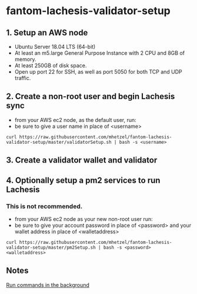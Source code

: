 # fantom-lachesis-validator-setup

## 1. Setup an AWS node
- Ubuntu Server 18.04 LTS (64-bit)
- At least an m5.large General Purpose Instance with 2 CPU and 8GB of memory.
- At least 250GB of disk space.
- Open up port 22 for SSH, as well as port 5050 for both TCP and UDP traffic.

## 2. Create a non-root user and begin Lachesis sync
 - from your AWS ec2 node, as the default user, run:
 - be sure to give a user name in place of &lt;username>
```
curl https://raw.githubusercontent.com/mhetzel/fantom-lachesis-validator-setup/master/validatorSetup.sh | bash -s <username>
```

## 3. Create a validator wallet and validator

## 4. Optionally setup a pm2 services to run Lachesis
### This is not recommended.
- from your AWS ec2 node as your new non-root user run:
- be sure to give your account password in place of &lt;password> and your wallet address in place of &lt;walletaddress>
```
curl https://raw.githubusercontent.com/mhetzel/fantom-lachesis-validator-setup/master/pm2Setup.sh | bash -s <password> <walletaddress>
```


## Notes
[Run commands in the background](https://www.computerhope.com/unix/unohup.htm)
